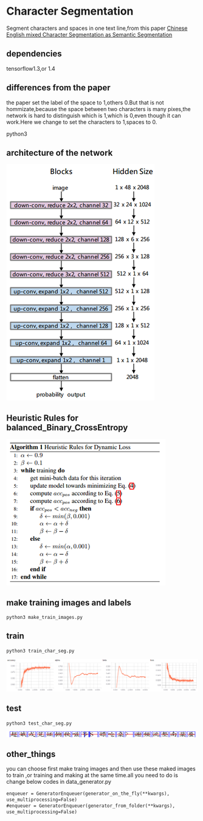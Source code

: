 # Character Segmentation
Segment characters and spaces in one text line,from this paper [Chinese English mixed Character Segmentation as Semantic Segmentation](https://arxiv.org/pdf/1611.01982.pdf)

## dependencies
tensorflow1.3,or 1.4
> 

## differences from the paper
the paper set the label of the space to 1,others 0.But that is not hommizate,because the space between two characters is many pixes,the network is hard to distinguish which is 1,which is 0,even though it can work.Here we change to set the characters to 1,spaces to 0.

python3 

## architecture of the network
![image]( ./other/1.png)

## Heuristic Rules for balanced_Binary_CrossEntropy
![image]( ./other/2.png)

## make training images and labels
    python3 make_train_images.py

## train
    python3 train_char_seg.py
![image]( ./other/3.png)
## test
    python3 test_char_seg.py
![image]( ./other/4.png)

## other_things
you can choose first make traing images and then use these maked images to train ,or training and making at the same time.all you need to do is change below codes in data_generator.py
> 
    enqueuer = GeneratorEnqueuer(generator_on_the_fly(**kwargs), use_multiprocessing=False)
    #enqueuer = GeneratorEnqueuer(generator_from_folder(**kwargs), use_multiprocessing=False)